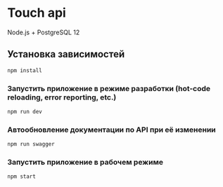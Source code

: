 # Touch api

Node.js + PostgreSQL 12

## Установка зависимостей
```bash
npm install
```

### Запустить приложение в режиме разработки (hot-code reloading, error reporting, etc.)
```bash
npm run dev
```

### Автообновление документации по API при её изменении
```bash
npm run swagger
```

### Запустить приложение в рабочем режиме
```bash
npm start
```
